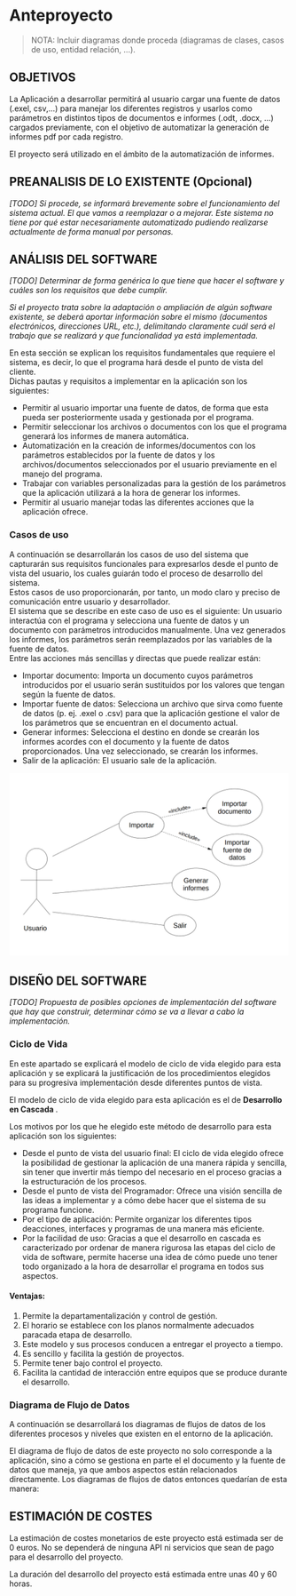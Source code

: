 # Anteproyecto

> NOTA: Incluir diagramas donde proceda (diagramas de clases, casos de uso, entidad relación, ...).

## OBJETIVOS

La Aplicación a desarrollar permitirá al usuario cargar una fuente de datos (.exel, csv,...) para manejar los diferentes registros y usarlos como parámetros en distintos tipos de documentos e informes (.odt, .docx, ...) cargados previamente, con el objetivo de automatizar la generación de informes pdf por cada registro.

El proyecto será utilizado en el ámbito de la automatización de informes.

## PREANALISIS DE LO EXISTENTE (Opcional)

*[TODO] Si procede, se informará brevemente sobre el funcionamiento del sistema actual. El que vamos a reemplazar o a mejorar. Este sistema no tiene por qué estar necesariamente automatizado pudiendo realizarse actualmente de forma manual por personas.*

## ANÁLISIS DEL SOFTWARE

*[TODO] Determinar de forma genérica lo que tiene que hacer el software y cuáles son los requisitos que debe cumplir.*

*Si el proyecto trata sobre la adaptación o ampliación de algún software existente, se deberá aportar información sobre el mismo (documentos electrónicos, direcciones URL, etc.), delimitando claramente cuál será el trabajo que se realizará y que funcionalidad ya está implementada.*


En esta sección se explican los requisitos fundamentales que requiere el sistema, es decir, lo que el programa hará desde el punto de vista del cliente.<br>
Dichas pautas y requisitos a implementar en la aplicación son los siguientes:

<ul>
  <li>Permitir al usuario importar una fuente de datos, de forma que esta pueda ser posteriormente usada y gestionada por el programa.</li>
  <li>Permitir seleccionar los archivos o documentos con los que el programa generará los informes de manera automática.</li>
  <li>Automatización en la creación de informes/documentos con los parámetros establecidos por la fuente de datos y los archivos/documentos seleccionados por el usuario previamente en el manejo del programa.</li>
  <li>Trabajar con variables personalizadas para la gestión de los parámetros que la aplicación utilizará a la hora de generar los informes.</li>
  <li>Permitir al usuario manejar todas las diferentes acciones que la aplicación ofrece.</li>
</ul>

### Casos de uso
A continuación se desarrollarán los casos de uso del sistema que capturarán sus requisitos funcionales para expresarlos desde el punto de vista del usuario, los cuales guiarán todo el proceso de desarrollo del sistema.<br>
Estos casos de uso proporcionarán, por tanto, un modo claro y preciso de comunicación entre usuario y desarrollador.<br>
El sistema que se describe en este caso de uso es el siguiente: Un usuario interactúa con el programa y selecciona una fuente de datos y un documento con parámetros introducidos manualmente. Una vez generados los informes, los parámetros serán reemplazados por las variables de la fuente de datos.<br>
Entre las acciones más sencillas y directas que puede realizar están:

<ul>
  <li>Importar documento: Importa un documento cuyos parámetros introducidos por el usuario serán sustituidos por los valores que tengan según la fuente de datos.</li>
  <li>Importar fuente de datos: Selecciona un archivo que sirva como fuente de datos (p. ej. .exel o .csv) para que la aplicación gestione el valor de los parámetros que se encuentran en el documento actual.</li>
  <li>Generar informes: Selecciona el destino en donde se crearán los informes acordes con el documento y la fuente de datos proporcionados. Una vez seleccionado, se crearán los informes.</li>
  <li>Salir de la aplicación: El usuario sale de la aplicación.</li>
</ul>

![Caso de uso de la aplicación](/docs/Caso_de_uso_aplicacion.png)

## DISEÑO DEL SOFTWARE

*[TODO] Propuesta de posibles opciones de implementación del software que hay que construir, determinar cómo se va a llevar a cabo la implementación.*

### Ciclo de Vida

En este apartado se explicará el modelo de ciclo de vida elegido para esta aplicación y se explicará la justificación de los procedimientos elegidos para su progresiva implementación desde diferentes puntos de vista.

El modelo de ciclo de vida elegido para esta aplicación es el de <b> Desarrollo en Cascada </b>.

Los motivos por los que he elegido este método de desarrollo para esta aplicación son los siguientes:
<ul>
  <li>Desde el punto de vista del usuario final: El ciclo de vida elegido ofrece la posibilidad de gestionar la aplicación de una manera rápida y sencilla, sin tener que invertir más tiempo del necesario en el proceso gracias a la estructuración de los procesos.</li>
  <li>Desde el punto de vista del Programador: Ofrece una visión sencilla de las ideas a implementar y a cómo debe hacer que el sistema de su programa funcione.</li>
  <li>Por el tipo de aplicación: Permite organizar los diferentes tipos deacciones, interfaces y programas de una manera más eficiente.</li>
  <li>Por la facilidad de uso: Gracias a que el desarrollo en cascada es caracterizado por ordenar de manera rigurosa las etapas del ciclo de vida de software, permite hacerse una idea de cómo puede uno tener todo organizado a la hora de desarrollar el programa en todos sus aspectos.</li>
</ul>
  
#### Ventajas:

<ol>
  <li value="1"> Permite la departamentalización y control de gestión.</li>
  <li> El horario se establece con los planos normalmente adecuados paracada etapa de desarrollo.</li>
  <li>Este modelo y sus procesos conducen a entregar el proyecto a tiempo.</li>
  <li>Es sencillo y facilita la gestión de proyectos.</li>
  <li>Permite tener bajo control el proyecto.</li>
  <li>Facilita la cantidad de interacción entre equipos que se produce durante el desarrollo.</li>
</ol>

### Diagrama de Flujo de Datos

A continuación se desarrollará los diagramas de flujos de datos de los diferentes procesos y niveles que existen en el entorno de la aplicación.

El diagrama de flujo de datos de este proyecto no solo corresponde a la
aplicación, sino a cómo se gestiona en parte el el documento y la fuente de datos que maneja, ya que ambos aspectos están relacionados directamente. Los diagramas de flujos de datos entonces quedarían de esta manera:


## ESTIMACIÓN DE COSTES

La estimación de costes monetarios de este proyecto está estimada ser de 0 euros. No se dependerá de ninguna API ni servicios que sean de pago para el desarrollo del proyecto.

La duración del desarrollo del proyecto está estimada entre unas 40 y 60 horas.
